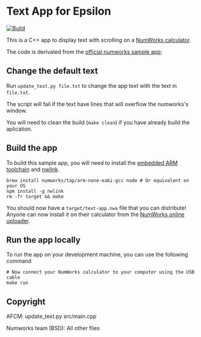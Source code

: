 # Text App for Epsilon

[![Build](https://github.com/AFCMS/epsilon-text-app/actions/workflows/build.yml/badge.svg)](https://github.com/AFCMS/epsilon-text-app/actions/workflows/build.yml)

This is a C++ app to display text with scrolling on a [NumWorks calculator](https://www.numworks.com).

The code is derivated from the [official numworks sample app](https://github.com/numworks/epsilon-sample-app-cpp);

## Change the default text

Run `update_text.py file.txt` to change the app text with the text in `file.txt`.

The script will fail if the text have lines that will overflow the numworks's window.

You will need to clean the build (`make clean`) if you have already build the aplication.

## Build the app

To build this sample app, you will need to install the [embedded ARM toolchain](https://developer.arm.com/Tools%20and%20Software/GNU%20Toolchain) and [nwlink](https://www.npmjs.com/package/nwlink).

```shell
brew install numworks/tap/arm-none-eabi-gcc node # Or equivalent on your OS
npm install -g nwlink
rm -fr target && make
```

You should now have a `target/text-app.nwa` file that you can distribute! Anyone can now install it on their calculator from the [NumWorks online uploader](https://my.numworks.com/apps).

## Run the app locally

To run the app on your development machine, you can use the following command

```shell
# Now connect your NumWorks calculator to your computer using the USB cable
make run
```

## Copyright

AFCM:
update_text.py
src/main.cpp

Numworks team (BSD):
All other files
